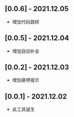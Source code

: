 ## [0.0.6] - 2021.12.05

- 增加代码跳转

## [0.0.5] - 2021.12.04

- 增加自动补全

## [0.0.2] - 2021.12.03

- 增加悬停提示

## [0.0.1] - 2021.12.02

- 此工具诞生
